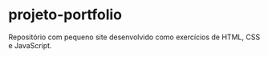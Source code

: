 # projeto-portfolio
Repositório com pequeno site desenvolvido como exercícios de HTML, CSS e JavaScript.
